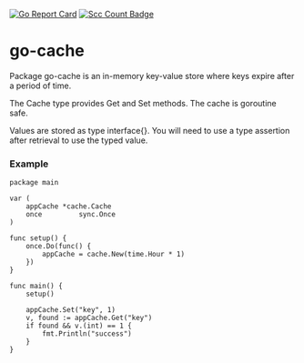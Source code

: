 [![Go Report Card](https://goreportcard.com/badge/github.com/cnnrrss/go-cache)](https://goreportcard.com/report/github.com/cnnrrss/go-cache)
[![Scc Count Badge](https://sloc.xyz/github/cnnrrss/go-cache/)](https://sloc.xyz/github/cnnrrss/go-cache/)

# go-cache

Package go-cache is an in-memory key-value store where keys expire after a period
of time.

The Cache type provides Get and Set methods. The cache is goroutine safe.

Values are stored as type interface{}. You will need to use a type assertion
after retrieval to use the typed value.

### Example

```
package main

var (
	appCache *cache.Cache
	once         sync.Once
)

func setup() {
	once.Do(func() {
		appCache = cache.New(time.Hour * 1)
	})
}

func main() {
    setup()
    
    appCache.Set("key", 1)
    v, found := appCache.Get("key")
    if found && v.(int) == 1 {
        fmt.Println("success")
    }
}
```